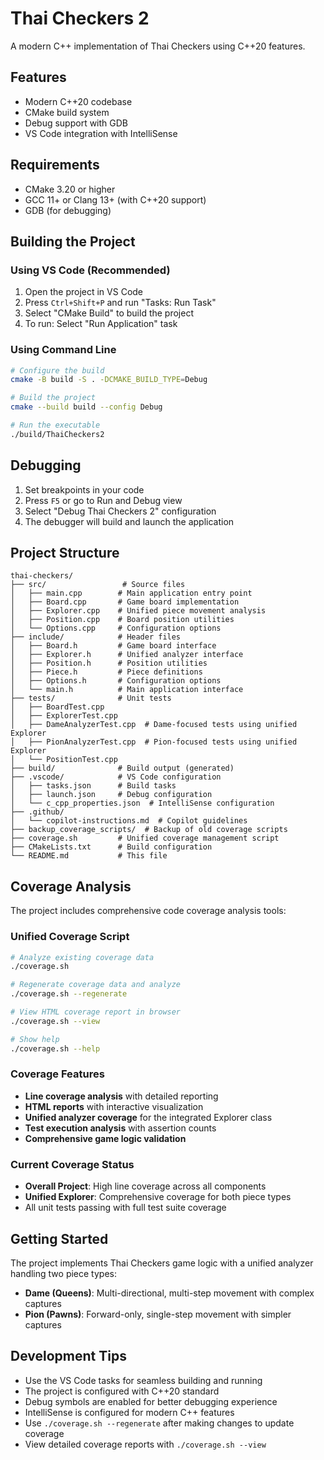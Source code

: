# Thai Checkers 2

A modern C++ implementation of Thai Checkers using C++20 features.

## Features

- Modern C++20 codebase
- CMake build system
- Debug support with GDB
- VS Code integration with IntelliSense

## Requirements

- CMake 3.20 or higher
- GCC 11+ or Clang 13+ (with C++20 support)
- GDB (for debugging)

## Building the Project

### Using VS Code (Recommended)

1. Open the project in VS Code
2. Press `Ctrl+Shift+P` and run "Tasks: Run Task"
3. Select "CMake Build" to build the project
4. To run: Select "Run Application" task

### Using Command Line

```bash
# Configure the build
cmake -B build -S . -DCMAKE_BUILD_TYPE=Debug

# Build the project
cmake --build build --config Debug

# Run the executable
./build/ThaiCheckers2
```

## Debugging

1. Set breakpoints in your code
2. Press `F5` or go to Run and Debug view
3. Select "Debug Thai Checkers 2" configuration
4. The debugger will build and launch the application

## Project Structure

```
thai-checkers/
├── src/                 # Source files
│   ├── main.cpp        # Main application entry point
│   ├── Board.cpp       # Game board implementation
│   ├── Explorer.cpp    # Unified piece movement analysis
│   ├── Position.cpp    # Board position utilities
│   └── Options.cpp     # Configuration options
├── include/            # Header files
│   ├── Board.h         # Game board interface
│   ├── Explorer.h      # Unified analyzer interface
│   ├── Position.h      # Position utilities
│   ├── Piece.h         # Piece definitions
│   ├── Options.h       # Configuration options
│   └── main.h          # Main application interface
├── tests/              # Unit tests
│   ├── BoardTest.cpp
│   ├── ExplorerTest.cpp
│   ├── DameAnalyzerTest.cpp  # Dame-focused tests using unified Explorer
│   ├── PionAnalyzerTest.cpp  # Pion-focused tests using unified Explorer
│   └── PositionTest.cpp
├── build/              # Build output (generated)
├── .vscode/            # VS Code configuration
│   ├── tasks.json      # Build tasks
│   ├── launch.json     # Debug configuration
│   └── c_cpp_properties.json  # IntelliSense configuration
├── .github/
│   └── copilot-instructions.md  # Copilot guidelines
├── backup_coverage_scripts/  # Backup of old coverage scripts
├── coverage.sh         # Unified coverage management script
├── CMakeLists.txt      # Build configuration
└── README.md           # This file
```

## Coverage Analysis

The project includes comprehensive code coverage analysis tools:

### Unified Coverage Script

```bash
# Analyze existing coverage data
./coverage.sh

# Regenerate coverage data and analyze
./coverage.sh --regenerate

# View HTML coverage report in browser
./coverage.sh --view

# Show help
./coverage.sh --help
```

### Coverage Features

- **Line coverage analysis** with detailed reporting
- **HTML reports** with interactive visualization
- **Unified analyzer coverage** for the integrated Explorer class
- **Test execution analysis** with assertion counts
- **Comprehensive game logic validation**

### Current Coverage Status

- **Overall Project**: High line coverage across all components
- **Unified Explorer**: Comprehensive coverage for both piece types
- All unit tests passing with full test suite coverage

## Getting Started

The project implements Thai Checkers game logic with a unified analyzer handling two piece types:

- **Dame (Queens)**: Multi-directional, multi-step movement with complex captures
- **Pion (Pawns)**: Forward-only, single-step movement with simpler captures

## Development Tips

- Use the VS Code tasks for seamless building and running
- The project is configured with C++20 standard
- Debug symbols are enabled for better debugging experience
- IntelliSense is configured for modern C++ features
- Use `./coverage.sh --regenerate` after making changes to update coverage
- View detailed coverage reports with `./coverage.sh --view`

